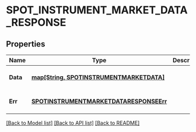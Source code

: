 # SPOT_INSTRUMENT_MARKET_DATA_RESPONSE

## Properties
Name | Type | Description | Notes
------------ | ------------- | ------------- | -------------
**Data** | [**map[String, SPOTINSTRUMENTMARKETDATA]**](SPOTINSTRUMENTMARKETDATA.md) |  | [optional] [default to null]
**Err** | [**SPOTINSTRUMENTMARKETDATARESPONSEErr**](SPOTINSTRUMENTMARKETDATARESPONSEErr.md) |  | [optional] [default to null]

[[Back to Model list]](../README.md#documentation-for-models) [[Back to API list]](../README.md#documentation-for-api-endpoints) [[Back to README]](../README.md)



